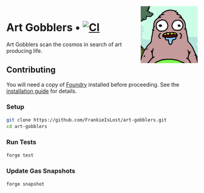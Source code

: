 <img align="right" width="150" height="150" top="100" src="./assets/gobblers.png">

# Art Gobblers • [![CI](https://github.com/FrankieIsLost/art-gobblers/actions/workflows/CI.yml/badge.svg)](https://github.com/FrankieIsLost/art-gobblers/actions/workflows/CI.yml)

Art Gobblers scan the cosmos in search of art producing life.

## Contributing

You will need a copy of [Foundry](https://github.com/gakonst/foundry) installed before proceeding. See the [installation guide](https://github.com/gakonst/foundry#installation) for details.

### Setup

```sh
git clone https://github.com/FrankieIsLost/art-gobblers.git
cd art-gobblers
```

### Run Tests

```sh
forge test
```

### Update Gas Snapshots

```sh
forge snapshot
```
